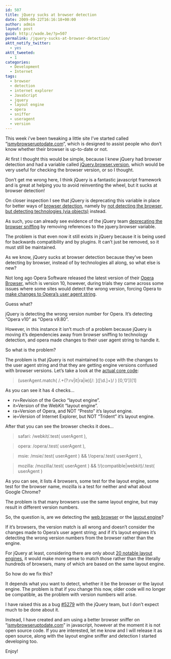 ```yaml
---
id: 507
title: jQuery sucks at browser detection
date: 2009-09-22T16:16:18+00:00
author: admin
layout: post
guid: http://wade.be/?p=507
permalink: /jquery-sucks-at-browser-detection/
aktt_notify_twitter:
  - yes
aktt_tweeted:
  - 1
categories:
  - Development
  - Internet
tags:
  - browser
  - detection
  - internet explorer
  - JavaScript
  - jquery
  - layout engine
  - opera
  - sniffer
  - useragent
  - version
---
```

<p class="lead">
  This week i&#8217;ve been tweaking a little site I&#8217;ve started called &#8220;<a href="http://ismybrowseruptodate.com/">ismybrowseruptodate.com</a>&#8220;, which is designed to assist people who don&#8217;t know whether their browser is up-to-date or not.
</p>

At first I thought this would be simple, because I knew jQuery had browser detection and had a variable called [jQuery.browser.version](http://docs.jquery.com/Utilities/jQuery.browser.version), which would be very useful for checking the browser version, or so I thought.

<!--more-->Don&#8217;t get me wrong here, I think jQuery is a fantastic javascript framework and is great at helping you to avoid reinventing the wheel, but it sucks at browser detection!

On closer inspection I see that jQuery is deprecating this variable in place for better ways of [browser detection](http://xkr.us/js/detect), namely by [not detecting the browser, but detecting technologies (via objects)](http://developer.apple.com/internet/webcontent/objectdetection.html) instead.

As such, you can already see evidence of the jQuery team [deprecating the browser sniffing](http://www.reddit.com/r/programming/comments/7l2mr/jquery_removes_all_browser_sniffing/) by removing references to the jquery.browser variable.

The problem is that even now it still exists in jQuery because it is being used for backwards compatibility and by plugins. It can&#8217;t just be removed, so it must still be maintained.

As we know, jQuery sucks at browser detection because they&#8217;ve been detecting by browser, instead of by technologies all along, so what else is new?

Not long ago Opera Software released the latest version of their [Opera Browser](http://www.opera.com/), which is version 10, however, during trials they came across some issues where some sites would detect the wrong version, forcing Opera to [make changes to Opera&#8217;s user agent string](http://dev.opera.com/articles/view/opera-ua-string-changes/).

Guess what?

jQuery is detecting the wrong version number for Opera. It&#8217;s detecting &#8220;Opera v10&#8221; as &#8220;Opera v9.80&#8221;.

However, in this instance it isn&#8217;t much of a problem because jQuery is moving it&#8217;s dependencies away from browser sniffing to technology detection, and opera made changes to their user agent string to handle it.

So what is the problem?

The problem is that jQuery is not maintained to cope with the changes to the user agent string and that they are getting engine versions confused with browser versions. Let&#8217;s take a look at the [actual core code](http://dev.jquery.com/export/6582/trunk/jquery/src/core.js):

> (userAgent.match( /.+(?:rv|it|ra|ie)\[\/: \]([\d.]+)/ ) [0,&#8217;0&#8242;])[1]

As you can see it has 4 checks&#8230;

  * rv=Revision of the Gecko &#8220;layout engine&#8221;.
  * it=Version of the WebKit &#8220;layout engine&#8221;.
  * ra=Version of Opera, and NOT &#8220;Presto&#8221; it&#8217;s layout engine.
  * ie=Version of Internet Explorer, but NOT &#8220;Trident&#8221; it&#8217;s layout engine.

After that you can see the browser checks it does&#8230;

> safari: /webkit/.test( userAgent ),
  
> opera: /opera/.test( userAgent ),
  
> msie: /msie/.test( userAgent ) && !/opera/.test( userAgent ),
  
> mozilla: /mozilla/.test( userAgent ) && !/(compatible|webkit)/.test( userAgent )

As you can see, it lists 4 browsers, some test for the layout engine, some test for the browser name, mozilla is a test for neither and what about Google Chrome?

The problem is that many browsers use the same layout engine, but may result in different version numbers.

So, the question is, are we detecting the [web browser](http://en.wikipedia.org/wiki/Web_browser) or the [layout engine](http://en.wikipedia.org/wiki/Layout_engine)?

If it&#8217;s browsers, the version match is all wrong and doesn&#8217;t consider the changes made to Opera&#8217;s user agent string; and if it&#8217;s layout engines it&#8217;s detecting the wrong version numbers from the browser rather than the engine.

For jQuery at least, considering there are only about [20 notable layout engines](http://en.wikipedia.org/wiki/List_of_layout_engines), it would make more sense to match those rather than the literally hundreds of browsers, many of which are based on the same layout engine.

So how do we fix this?

It depends what you want to detect, whether it be the browser or the layout engine. The problem is that if you change this now, older code will no longer be compatible, as the problem with version numbers will arise.

I have raised this as a bug [#5279](http://dev.jquery.com/ticket/5279) with the jQuery team, but I don&#8217;t expect much to be done about it.

Instead, I have created and am using a better browser sniffer on &#8220;[ismybrowseruptodate.com](http://ismybrowseruptodate.com/)&#8221; in javascript, however at the moment it is not open source code. If you are interested, let me know and I will release it as open source, along with the layout engine sniffer and detection I started developing too.

Enjoy!

<div id="_mcePaste" style="overflow: hidden; position: absolute; left: -10000px; top: 452px; width: 1px; height: 1px;">
  // Use of jQuery.browser is deprecated.<br /> // It&#8217;s included for backwards compatibility and plugins,<br /> // although they should work to migrate away.<br /> browser: {<br /> version: (/.+(?:rv|it|ra|ie)[\/: ]([\d.]+)/.exec(userAgent) || [0,&#8217;0&#8242;])[1],<br /> safari: /webkit/.test( userAgent ),<br /> opera: /opera/.test( userAgent ),<br /> msie: /msie/.test( userAgent ) && !/opera/.test( userAgent ),<br /> mozilla: /mozilla/.test( userAgent ) && !/(compatible|webkit)/.test( userAgent )<br /> }
</div>